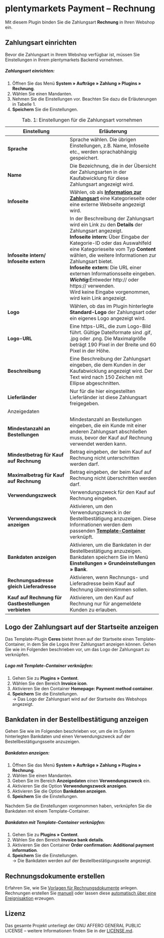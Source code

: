 # plentymarkets Payment – Rechnung

Mit diesem Plugin binden Sie die Zahlungsart **Rechnung** in Ihren Webshop ein.

## Zahlungsart einrichten

Bevor die Zahlungsart in Ihrem Webshop verfügbar ist, müssen Sie Einstellungen in Ihrem plentymarkets Backend vornehmen.

##### Zahlungsart einrichten:

1. Öffnen Sie das Menü **System&nbsp;» Aufträge&nbsp;» Zahlung » Plugins » Rechnung**.
2. Wählen Sie einen Mandanten.
3. Nehmen Sie die Einstellungen vor. Beachten Sie dazu die Erläuterungen in Tabelle 1.
4. **Speichern** Sie die Einstellungen.

<table>
<caption>Tab. 1: Einstellungen für die Zahlungsart vornehmen</caption>
	<thead>
		<th>
			Einstellung
		</th>
		<th>
			Erläuterung
		</th>
	</thead>
	<tbody>
        <tr>
			<td>
				<b>Sprache</b>
			</td>
			<td>
				Sprache wählen. Die übrigen Einstellungen, z.B. Name, Infoseite etc., werden sprachabhängig gespeichert.
			</td>
		</tr>
        <tr>
			<td>
				<b>Name</b>
			</td>
			<td>
				Die Bezeichnung, die in der Übersicht der Zahlungsarten in der Kaufabwicklung für diese Zahlungsart angezeigt wird.
			</td>
		</tr>
		<tr>
			<td>
				<b>Infoseite</b>
			</td>
			<td>Wählen, ob als <a href="https://knowledge.plentymarkets.com/auftragsabwicklung/payment/bankdaten-verwalten#40"><strong>Information zur Zahlungsart</strong></a> eine Kategorieseite oder eine externe Webseite angezeigt wird.
			</td>
		</tr>
		<tr>
			<td>
				<b>Infoseite intern/<br />Infoseite extern</b>
			</td>
			<td>In der Beschreibung der Zahlungsart wird ein Link zu den <strong>Details</strong> der Zahlungsart angezeigt.<br /><strong>Infoseite intern:</strong> Über Eingabe der Kategorie-ID oder das Auswahlfeld eine Kategorieseite vom Typ <strong>Content</strong> wählen, die weitere Informationen zur Zahlungsart bietet.<br /><strong>Infoseite extern:</strong> Die URL einer externen Informationsseite eingeben. <strong><i>Wichtig:</i></strong>Entweder http:// oder https:// verwenden.<br />Wird keine Eingabe vorgenommen, wird kein Link angezeigt.
			</td>
        <tr>
			<td>
				<b>Logo</b>
			</td>
			<td>
			Wählen, ob das im Plugin hinterlegte <strong>Standard-Logo</strong> der Zahlungsart oder ein eigenes Logo angezeigt wird.
			</td>
		</tr>
        <tr>
			<td>
				<b>Logo-URL</b>
			</td>
			<td>
			Eine https-URL, die zum Logo-Bild führt. Gültige Dateiformate sind .gif, .jpg oder .png. Die Maximalgröße beträgt 190 Pixel in der Breite und 60 Pixel in der Höhe.
			</td>
		</tr>
		<tr>
			<td>
				<b>Beschreibung</b>
			</td>
			<td>
				Eine Beschreibung der Zahlungsart eingeben, die dem Kunden in der Kaufabwicklung angezeigt wird. Der Text wird nach 150 Zeichen mit Ellipse abgeschnitten.
			</td>
		</tr>
		<tr>
			<td>
				<b>Lieferländer</b>
			</td>
			<td>
				Nur für die hier eingestellten Lieferländer ist diese Zahlungsart freigegeben.
			</td>
		</tr>
		<tr>
			<td colspan="2" class="th">Anzeigedaten</td>  
		</tr>
		<tr>
			<td>
				<b>Mindestanzahl an Bestellungen</b>
			</td>  
			<td>
Mindestanzahl an Bestellungen eingeben, die ein Kunde mit einer anderen Zahlungsart abschließen muss, bevor der Kauf auf Rechnung verwendet werden kann.
			</td>
		</tr>
		<tr>
			<td>
				<b>Mindestbetrag für Kauf auf Rechnung</b>
			</td>  
			<td>
			Betrag eingeben, der beim Kauf auf Rechnung nicht unterschritten werden darf.
			</td>
		</tr> 
		<tr>
			<td>
				<b>Maximalbetrag für Kauf auf Rechnung</b>
			</td>  
			<td>
			Betrag eingeben, der beim Kauf auf Rechnung nicht überschritten werden darf.
			</td>
		</tr>
		<tr>
			<td>
				<b>Verwendungszweck</b>
			</td>  
			<td>
			Verwendungszweck für den Kauf auf Rechnung eingeben.
			</td>
		</tr>
		<tr>
			<td>
				<b>Verwendungszweck anzeigen</b>
			</td>  
			<td>
			Aktivieren, um den Verwendungszweck in der Bestellbestätigung anzuzeigen. Diese Informationen werden dem passenden <a href="#10."><strong>Template-Container</strong></a> verknüpft.
			</td>
		</tr>
		<tr>
			<td>
				<b>Bankdaten anzeigen</b>
			</td>  
			<td>
			Aktivieren, um die Bankdaten in der Bestellbestätigung anzuzeigen. Bankdaten speichern Sie im Menü <strong>Einstellungen » Grundeinstellungen » Bank</strong>.
			</td>
		</tr>
		<tr>
			<td>
				<b>Rechnungsadresse gleich Lieferadresse</b>
			</td>  
			<td>
			Aktivieren, wenn Rechnungs- und Lieferadresse beim Kauf auf Rechnung übereinstimmen sollen.
			</td>
		</tr>
		<tr>
			<td>
				<b>Kauf auf Rechnung für Gastbestellungen verbieten</b>
			</td>  
			<td>
			Aktivieren, um den Kauf auf Rechnung nur für angemeldete Kunden zu erlauben.
			</td>
		</tr> 
	</tbody>
</table>

## Logo der Zahlungsart auf der Startseite anzeigen

Das Template-Plugin **Ceres** bietet Ihnen auf der Startseite einen Template-Container, in dem Sie die Logos Ihrer Zahlungsart anzeigen können. Gehen Sie wie im Folgenden beschrieben vor, um das Logo der Zahlungsart zu verknüpfen.

##### Logo mit Template-Container verknüpfen:

1. Gehen Sie zu **Plugins » Content**. 
3. Wählen Sie den Bereich **Invoice icon**.
4. Aktivieren Sie den Container **Homepage: Payment method container**.
5. **Speichern** Sie die Einstellungen.<br />→ Das Logo der Zahlungsart wird auf der Startseite des Webshops angezeigt.

## Bankdaten in der Bestellbestätigung anzeigen <a id="10." name="10."></a>

Gehen Sie wie im Folgenden beschrieben vor, um die im System hinterlegten Bankdaten und einen Verwendungszweck auf der Bestellbestätigungsseite anzuzeigen.

##### Bankdaten anzeigen:

1. Öffnen Sie das Menü **System&nbsp;» Aufträge&nbsp;» Zahlung » Plugins » Rechnung**.
2. Wählen Sie einen Mandanten.
3. Geben Sie im Bereich **Anzeigedaten** einen **Verwendungszweck** ein.
4. Aktivieren Sie die Option **Verwendungszweck anzeigen**.
5. Aktivieren Sie die Option **Bankdaten anzeigen**.
4. **Speichern** Sie die Einstellungen.

Nachdem Sie die Einstellungen vorgenommen haben, verknüpfen Sie die Bankdaten mit einem Template-Container.

##### Bankdaten mit Template-Container verknüpfen:

1. Gehen Sie zu **Plugins » Content**. 
3. Wählen Sie den Bereich **Invoice bank details**.
4. Aktivieren Sie den Container **Order confirmation: Additional payment information**.
5. **Speichern** Sie die Einstellungen.<br />→ Die Bankdaten werden auf der Bestellbestätigungsseite angezeigt.

## Rechnungsdokumente erstellen

Erfahren Sie, wie Sie [Vorlagen für Rechnungsdokumente](https://www.plentymarkets.eu/handbuch/mandant-shop/standard/dokumente/rechnung/#2-2) anlegen. Rechnungen erstellen Sie [manuell](https://www.plentymarkets.eu/handbuch/mandant-shop/standard/dokumente/rechnung/#3-1) oder lassen diese [automatisch über eine Ereignisaktion](https://www.plentymarkets.eu/handbuch/mandant-shop/standard/dokumente/rechnung/#3-2) erzeugen.

## Lizenz
 
Das gesamte Projekt unterliegt der GNU AFFERO GENERAL PUBLIC LICENSE – weitere Informationen finden Sie in der [LICENSE.md](https://github.com/plentymarkets/plugin-payment-invoice/blob/master/LICENSE.md).